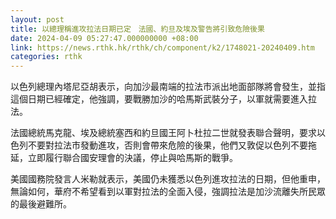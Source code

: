 ```yaml
---
layout: post
title: 以總理稱進攻拉法日期已定　法國、約旦及埃及警告將引致危險後果
date: 2024-04-09 05:27:47.000000000 +08:00
link: https://news.rthk.hk/rthk/ch/component/k2/1748021-20240409.htm
categories: rthk
---
```


以色列總理內塔尼亞胡表示，向加沙最南端的拉法市派出地面部隊將會發生，並指這個日期已經確定，他強調，要戰勝加沙的哈馬斯武裝分子，以軍就需要進入拉法。

法國總統馬克龍、埃及總統塞西和約旦國王阿卜杜拉二世就發表聯合聲明，要求以色列不要對拉法市發動進攻，否則會帶來危險的後果，他們又敦促以色列不要拖延，立即履行聯合國安理會的決議，停止與哈馬斯的戰爭。

美國國務院發言人米勒就表示，美國仍未獲悉以色列進攻拉法的日期，但他重申，無論如何，華府不希望看到以軍對拉法的全面入侵，強調拉法是加沙流離失所民眾的最後避難所。
